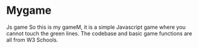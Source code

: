 # Mygame
Js game
So this is my gameM, it is a simple Javascript game where you cannot touch the green lines.
The codebase and basic game functions are all from W3 Schools.
